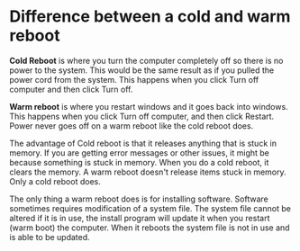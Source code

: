 # Difference between a cold and warm reboot

**Cold Reboot** is where you turn the computer completely off so there is no power to the system. This would be the same result as if you pulled the power cord from the system. This happens when you click Turn off computer and then click Turn off.

**Warm reboot** is where you restart windows and it goes back into windows. This happens when you click Turn off computer, and then click Restart. Power never goes off on a warm reboot like the cold reboot does.

The advantage of Cold reboot is that it releases anything that is stuck in memory. If you are getting error messages or other issues, it might be because something is stuck in memory. When you do a cold reboot, it clears the memory. A warm reboot doesn't release items stuck in memory. Only a cold reboot does.

The only thing a warm reboot does is for installing software. Software sometimes requires modification of a system file. The system file cannot be altered if it is in use, the install program will update it when you restart \(warm boot\) the computer. When it reboots the system file is not in use and is able to be updated.

